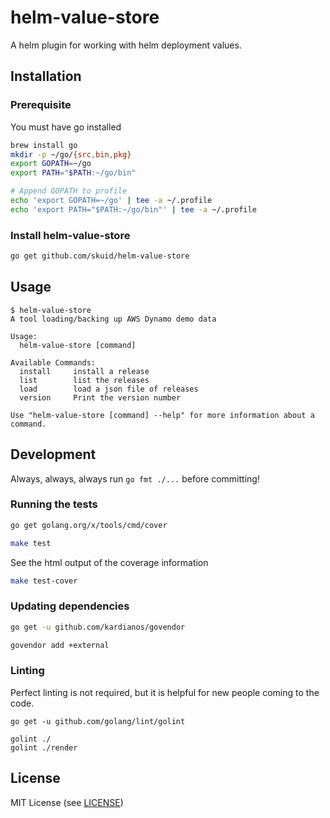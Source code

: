 # helm-value-store

A helm plugin for working with helm deployment values.

## Installation

### Prerequisite

You must have go installed

```bash
brew install go
mkdir -p ~/go/{src,bin,pkg}
export GOPATH=~/go
export PATH="$PATH:~/go/bin"

# Append GOPATH to profile
echo 'export GOPATH=~/go' | tee -a ~/.profile
echo 'export PATH="$PATH:~/go/bin"' | tee -a ~/.profile
```

### Install helm-value-store

```bash
go get github.com/skuid/helm-value-store
```

## Usage

```
$ helm-value-store
A tool loading/backing up AWS Dynamo demo data

Usage:
  helm-value-store [command]

Available Commands:
  install     install a release
  list        list the releases
  load        load a json file of releases
  version     Print the version number

Use "helm-value-store [command] --help" for more information about a command.
```

## Development

Always, always, always run `go fmt ./...` before committing!

### Running the tests

```bash
go get golang.org/x/tools/cmd/cover

make test
```

See the html output of the coverage information

```bash
make test-cover
```

### Updating dependencies

```bash
go get -u github.com/kardianos/govendor

govendor add +external
```

### Linting

Perfect linting is not required, but it is helpful for new people coming to the code.

```
go get -u github.com/golang/lint/golint

golint ./
golint ./render
```

## License

MIT License (see [LICENSE](/LICENSE))
